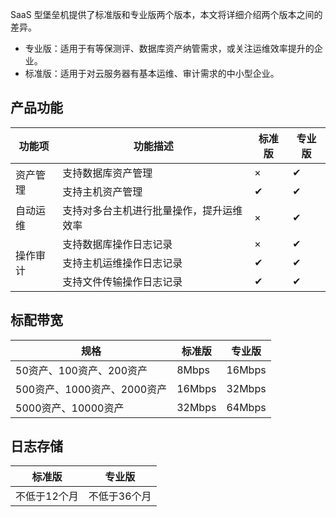 SaaS 型堡垒机提供了标准版和专业版两个版本，本文将详细介绍两个版本之间的差异。
- 专业版：适用于有等保测评、数据库资产纳管需求，或关注运维效率提升的企业。
- 标准版：适用于对云服务器有基本运维、审计需求的中小型企业。


## 产品功能
<table>
<thead>
<tr>
<th>功能项</th>
<th>功能描述</th>
<th>标准版</th>
<th>专业版</th>
</tr>
</thead>
<tbody><tr>
 <td  rowspan=2 >资产管理</td>
<td>支持数据库资产管理</td>
<td>×</td>
<td>✔</td>
</tr>
<tr>
<td>支持主机资产管理</td>
<td>✔</td>
<td>✔</td>
</tr>
<tr>
<td>自动运维</td>
<td>支持对多台主机进行批量操作，提升运维效率</td>
<td>×</td>
<td>✔</td>
</tr>
<tr>
<td  rowspan=3 >操作审计</td>
<td>支持数据库操作日志记录</td>
<td>×</td>
<td>✔</td>
</tr>
<tr>
 <td>支持主机运维操作日志记录</td>
<td>✔</td>
<td>✔</td>
</tr>
<tr>
 <td>支持文件传输操作日志记录</td>
<td>✔</td>
<td>✔</td>
</tr>
</tbody></table>

## 标配带宽
| 规格                        | 标准版 | 专业版 |
| --------------------------- | ------ | ------ |
| 50资产、100资产、200资产    | 8Mbps  | 16Mbps |
| 500资产、1000资产、2000资产 | 16Mbps | 32Mbps |
| 5000资产、10000资产         | 32Mbps | 64Mbps |


## 日志存储
| 标准版       | 专业版       |
| ------------ | ------------ |
| 不低于12个月 | 不低于36个月 |

